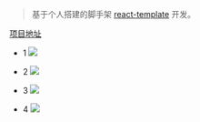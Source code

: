 > 基于个人搭建的脚手架 [react-template](https://github.com/zhuanglong/react-template) 开发。

[项目地址](https://github.com/zhuanglong/react-template/tree/animation)

- 1
![](https://gitee.com/zloooong/image_store/raw/master/img/20210406185422.gif)

- 2
![](https://gitee.com/zloooong/image_store/raw/master/img/20210406185434.gif)

- 3
![](https://gitee.com/zloooong/image_store/raw/master/img/20210406185444.gif)

- 4
![](https://gitee.com/zloooong/image_store/raw/master/img/20210406185453.gif)
